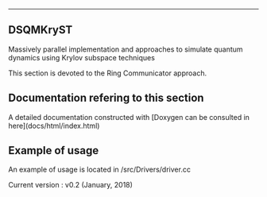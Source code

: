 <hr>
<h2>DSQMKryST</h2>

Massively parallel implementation and approaches to simulate quantum dynamics using Krylov subspace techniques

This section is devoted to the Ring Communicator approach.

<h2>Documentation refering to this section</h2>
A detailed documentation constructed with [Doxygen can be consulted in here](docs/html/index.html)

<h2>Example of usage</h2>
An example of usage is located in /src/Drivers/driver.cc

Current version    : v0.2 (January, 2018)
